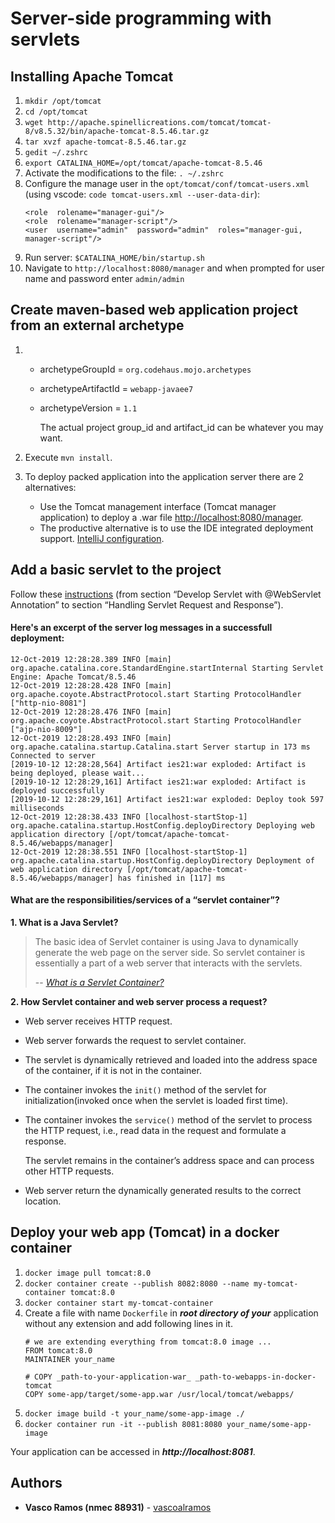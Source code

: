 ﻿# Server-side programming with servlets

## Installing Apache Tomcat

1. `mkdir /opt/tomcat`
2. `cd /opt/tomcat`
3. `wget http://apache.spinellicreations.com/tomcat/tomcat-8/v8.5.32/bin/apache-tomcat-8.5.46.tar.gz`
4. `tar xvzf apache-tomcat-8.5.46.tar.gz`
5. `gedit ~/.zshrc`
6. `export CATALINA_HOME=/opt/tomcat/apache-tomcat-8.5.46`
7. Activate the modifications to the file: `. ~/.zshrc`
8. Configure the manage user in the `opt/tomcat/conf/tomcat-users.xml` (using vscode: `code tomcat-users.xml --user-data-dir`):
	```
	<role  rolename="manager-gui"/>
	<role  rolename="manager-script"/>
	<user  username="admin"  password="admin"  roles="manager-gui, manager-script"/>
	```
9. Run server: `$CATALINA_HOME/bin/startup.sh`
10. Navigate to `http://localhost:8080/manager` and when prompted for user name and password enter `admin/admin` 


## Create maven-based web application project from an external archetype

1.
	- archetypeGroupId = `org.codehaus.mojo.archetypes`
	- archetypeArtifactId = `webapp-javaee7`
	- archetypeVersion = `1.1`

		The actual project group_id and artifact_id can be whatever you may want.

2. Execute `mvn install`.
3. To deploy packed application into the application server there are 2 alternatives:
	- Use the Tomcat management interface (Tomcat manager application) to deploy a .war file [http://localhost:8080/manager](http://localhost:8080/manager).
	- The productive alternative is to use the IDE integrated deployment support. [IntelliJ configuration](https://www.mkyong.com/intellij/intellij-idea-run-debug-web-application-on-tomcat/).


## Add a basic servlet to the project
Follow these [instructions](https://howtodoinjava.com/servlets/complete-java-servlets-tutorial/#webservlet_annotation) (from section “Develop Servlet with @WebServlet Annotation” to section “Handling Servlet Request and Response”).

#### Here's an excerpt of the server log messages in a successfull deployment:
```
12-Oct-2019 12:28:28.389 INFO [main] org.apache.catalina.core.StandardEngine.startInternal Starting Servlet Engine: Apache Tomcat/8.5.46
12-Oct-2019 12:28:28.428 INFO [main] org.apache.coyote.AbstractProtocol.start Starting ProtocolHandler ["http-nio-8081"]
12-Oct-2019 12:28:28.476 INFO [main] org.apache.coyote.AbstractProtocol.start Starting ProtocolHandler ["ajp-nio-8009"]
12-Oct-2019 12:28:28.493 INFO [main] org.apache.catalina.startup.Catalina.start Server startup in 173 ms
Connected to server
[2019-10-12 12:28:28,564] Artifact ies21:war exploded: Artifact is being deployed, please wait...
[2019-10-12 12:28:29,161] Artifact ies21:war exploded: Artifact is deployed successfully
[2019-10-12 12:28:29,161] Artifact ies21:war exploded: Deploy took 597 milliseconds
12-Oct-2019 12:28:38.433 INFO [localhost-startStop-1] org.apache.catalina.startup.HostConfig.deployDirectory Deploying web application directory [/opt/tomcat/apache-tomcat-8.5.46/webapps/manager]
12-Oct-2019 12:28:38.551 INFO [localhost-startStop-1] org.apache.catalina.startup.HostConfig.deployDirectory Deployment of web application directory [/opt/tomcat/apache-tomcat-8.5.46/webapps/manager] has finished in [117] ms
```

#### What are the responsibilities/services of a “servlet container”?

**1. What is a Java Servlet?**
> The basic idea of Servlet container is using Java to dynamically generate the web page on the server side. So servlet container is essentially a part of a web server that interacts with the servlets.
> 
> -- <cite>[What is a Servlet Container?](https://dzone.com/articles/what-servlet-container)</cite>

**2. How Servlet container and web server process a request?**
-   Web server receives HTTP request.
-   Web server forwards the request to servlet container.
-   The servlet is dynamically retrieved and loaded into the address space of the container, if it is not in the container.
-   The container invokes the `init()` method of the servlet for initialization(invoked once when the servlet is loaded first time).
-   The container invokes the `service()` method of the servlet to process the HTTP request, i.e., read data in the request and formulate a response.

	The servlet remains in the container’s address space and can process other HTTP requests.
-   Web server return the dynamically generated results to the correct location.


## Deploy your web app (Tomcat) in a docker container
1.  `docker image pull tomcat:8.0`
2. `docker container create --publish 8082:8080 --name my-tomcat-container tomcat:8.0`
3. `docker container start my-tomcat-container`
4. Create a file with name `Dockerfile` in **_root directory of your_** application without any extension and add following lines in it.
	```
	# we are extending everything from tomcat:8.0 image ...  
	FROM tomcat:8.0
	MAINTAINER your_name
	
	# COPY _path-to-your-application-war_ _path-to-webapps-in-docker-tomcat
	COPY some-app/target/some-app.war /usr/local/tomcat/webapps/
	```
5. `docker image build -t your_name/some-app-image ./`
6. `docker container run -it --publish 8081:8080 your_name/some-app-image`

Your application can be accessed in _**http://localhost:8081**_.


## Authors

-   **Vasco Ramos (nmec 88931)** - [vascoalramos](https://github.com/vascoalramos)
